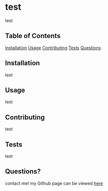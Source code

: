 # test 
test

## Table of Contents
[Installation](#installation)
[Usage](#usage)
[Contributing](#contributing)
[Tests](#tests)
[Questions](#questions)

## Installation
test

## Usage
test

## Contributing
test

## Tests
test

## Questions?
contact me!
my Github page can be viewed [here](https://github.com/test)